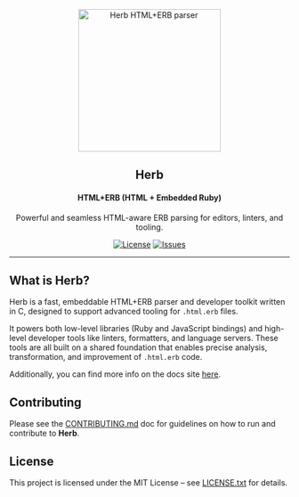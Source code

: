 <div align="center">
  <img alt="Herb HTML+ERB parser" height="256px" src="https://github.com/user-attachments/assets/d0714ee1-ca33-4aa4-aaa9-d632ba79d54a">
</div>

<h2 align="center">Herb</h2>

<h4 align="center">HTML+ERB (HTML + Embedded Ruby)</h4>

<div align="center">Powerful and seamless HTML-aware ERB parsing for editors, linters, and tooling.</div>

<p align="center">
  <a href="https://github.com/marcoroth/herb/blob/main/LICENSE.txt"><img alt="License" src="https://img.shields.io/github/license/marcoroth/herb"></a>
  <a href="https://github.com/marcoroth/herb/issues"><img alt="Issues" src="https://img.shields.io/github/issues/marcoroth/herb"></a>
</p>

---

## What is Herb?

Herb is a fast, embeddable HTML+ERB parser and developer toolkit written in C, designed to support advanced tooling for `.html.erb` files.

It powers both low-level libraries (Ruby and JavaScript bindings) and high-level developer tools like linters, formatters, and language servers. These tools are all built on a shared foundation that enables precise analysis, transformation, and improvement of `.html.erb` code.

Additionally, you can find more info on the docs site [here](https://herb-tools.dev).

## Contributing

Please see the [CONTRIBUTING.md](CONTRIBUTING.md) doc for guidelines on how to run and contribute to **Herb**.

## License

This project is licensed under the MIT License – see [LICENSE.txt](LICENSE.txt) for details.